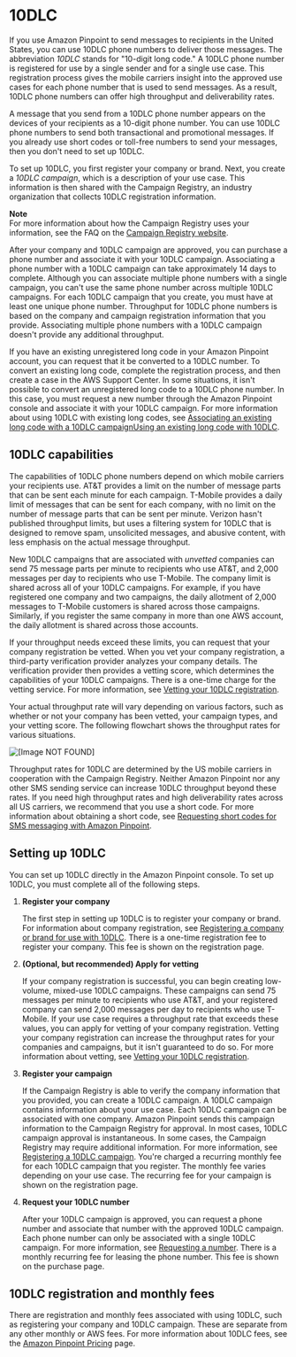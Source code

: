 # 10DLC<a name="settings-sms-10dlc"></a>

If you use Amazon Pinpoint to send messages to recipients in the United States, you can use 10DLC phone numbers to deliver those messages\. The abbreviation *10DLC* stands for "10\-digit long code\." A 10DLC phone number is registered for use by a single sender and for a single use case\. This registration process gives the mobile carriers insight into the approved use cases for each phone number that is used to send messages\. As a result, 10DLC phone numbers can offer high throughput and deliverability rates\.

A message that you send from a 10DLC phone number appears on the devices of your recipients as a 10\-digit phone number\. You can use 10DLC phone numbers to send both transactional and promotional messages\. If you already use short codes or toll\-free numbers to send your messages, then you don't need to set up 10DLC\.

To set up 10DLC, you first register your company or brand\. Next, you create a *10DLC campaign*, which is a description of your use case\. This information is then shared with the Campaign Registry, an industry organization that collects 10DLC registration information\.

**Note**  
For more information about how the Campaign Registry uses your information, see the FAQ on the [Campaign Registry website](https://www.campaignregistry.com/faq/)\.

After your company and 10DLC campaign are approved, you can purchase a phone number and associate it with your 10DLC campaign\. Associating a phone number with a 10DLC campaign can take approximately 14 days to complete\. Although you can associate multiple phone numbers with a single campaign, you can't use the same phone number across multiple 10DLC campaigns\. For each 10DLC campaign that you create, you must have at least one unique phone number\. Throughput for 10DLC phone numbers is based on the company and campaign registration information that you provide\. Associating multiple phone numbers with a 10DLC campaign doesn't provide any additional throughput\.

If you have an existing unregistered long code in your Amazon Pinpoint account, you can request that it be converted to a 10DLC number\. To convert an existing long code, complete the registration process, and then create a case in the AWS Support Center\. In some situations, it isn't possible to convert an unregistered long code to a 10DLC phone number\. In this case, you must request a new number through the Amazon Pinpoint console and associate it with your 10DLC campaign\. For more information about using 10DLC with existing long codes, see [Associating an existing long code with a 10DLC campaignUsing an existing long code with 10DLC](settings-sms-10dlc-associate-long-code.md)\.

## 10DLC capabilities<a name="settings-sms-10dlc-capabilities"></a>

The capabilities of 10DLC phone numbers depend on which mobile carriers your recipients use\. AT&T provides a limit on the number of message parts that can be sent each minute for each campaign\. T\-Mobile provides a daily limit of messages that can be sent for each company, with no limit on the number of message parts that can be sent per minute\. Verizon hasn't published throughput limits, but uses a filtering system for 10DLC that is designed to remove spam, unsolicited messages, and abusive content, with less emphasis on the actual message throughput\.

New 10DLC campaigns that are associated with *unvetted* companies can send 75 message parts per minute to recipients who use AT&T, and 2,000 messages per day to recipients who use T\-Mobile\. The company limit is shared across all of your 10DLC campaigns\. For example, if you have registered one company and two campaigns, the daily allotment of 2,000 messages to T\-Mobile customers is shared across those campaigns\. Similarly, if you register the same company in more than one AWS account, the daily allotment is shared across those accounts\.

If your throughput needs exceed these limits, you can request that your company registration be vetted\. When you vet your company registration, a third\-party verification provider analyzes your company details\. The verification provider then provides a vetting score, which determines the capabilities of your 10DLC campaigns\. There is a one\-time charge for the vetting service\. For more information, see [Vetting your 10DLC registration](settings-sms-10dlc-register-company.md#settings-sms-10dlc-register-company-vetting)\.

Your actual throughput rate will vary depending on various factors, such as whether or not your company has been vetted, your campaign types, and your vetting score\. The following flowchart shows the throughput rates for various situations\.

![\[Image NOT FOUND\]](http://docs.aws.amazon.com/pinpoint/latest/userguide/images/settings-sms-10dlc-capabilities.png)

Throughput rates for 10DLC are determined by the US mobile carriers in cooperation with the Campaign Registry\. Neither Amazon Pinpoint nor any other SMS sending service can increase 10DLC throughput beyond these rates\. If you need high throughput rates and high deliverability rates across all US carriers, we recommend that you use a short code\. For more information about obtaining a short code, see [Requesting short codes for SMS messaging with Amazon Pinpoint](channels-sms-awssupport-short-code.md)\. 

## Setting up 10DLC<a name="settings-sms-10dlc-setup"></a>

You can set up 10DLC directly in the Amazon Pinpoint console\. To set up 10DLC, you must complete all of the following steps\.

1. **Register your company**

   The first step in setting up 10DLC is to register your company or brand\. For information about company registration, see [Registering a company or brand for use with 10DLC](settings-sms-10dlc-register-company.md)\. There is a one\-time registration fee to register your company\. This fee is shown on the registration page\.

1. **\(Optional, but recommended\) Apply for vetting**

   If your company registration is successful, you can begin creating low\-volume, mixed\-use 10DLC campaigns\. These campaigns can send 75 messages per minute to recipients who use AT&T, and your registered company can send 2,000 messages per day to recipients who use T\-Mobile\. If your use case requires a throughput rate that exceeds these values, you can apply for vetting of your company registration\. Vetting your company registration can increase the throughput rates for your companies and campaigns, but it isn't guaranteed to do so\. For more information about vetting, see [Vetting your 10DLC registration](settings-sms-10dlc-register-company.md#settings-sms-10dlc-register-company-vetting)\.

1. **Register your campaign**

   If the Campaign Registry is able to verify the company information that you provided, you can create a 10DLC campaign\. A 10DLC campaign contains information about your use case\. Each 10DLC campaign can be associated with one company\. Amazon Pinpoint sends this campaign information to the Campaign Registry for approval\. In most cases, 10DLC campaign approval is instantaneous\. In some cases, the Campaign Registry may require additional information\. For more information, see [Registering a 10DLC campaign](settings-sms-10dlc-register-campaign.md)\. You're charged a recurring monthly fee for each 10DLC campaign that you register\. The monthly fee varies depending on your use case\. The recurring fee for your campaign is shown on the registration page\.

1. **Request your 10DLC number**

   After your 10DLC campaign is approved, you can request a phone number and associate that number with the approved 10DLC campaign\. Each phone number can only be associated with a single 10DLC campaign\. For more information, see [Requesting a number](settings-sms-request-number.md)\. There is a monthly recurring fee for leasing the phone number\. This fee is shown on the purchase page\.

## 10DLC registration and monthly fees<a name="settings-sms-10dlc-fees"></a>

There are registration and monthly fees associated with using 10DLC, such as registering your company and 10DLC campaign\. These are separate from any other monthly or AWS fees\. For more information about 10DLC fees, see the [Amazon Pinpoint Pricing](https://aws.amazon.com/pinpoint/pricing/) page\.